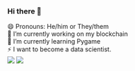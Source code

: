 ### Hi there 👋
😄 Pronouns: He/him or They/them<br>
🔭 I’m currently working on my blockchain<br>
🌱 I’m currently learning Pygame<br>
⚡ I want to become a data scientist.
<br>
<img align="center" src="https://github-readme-stats.vercel.app/api/top-langs/?username=g1gabyteDEV&theme=radical" /> <img align="center" src="https://github-readme-stats.vercel.app/api?username=g1gabyteDEV&show_icons=true&theme=radical" />
